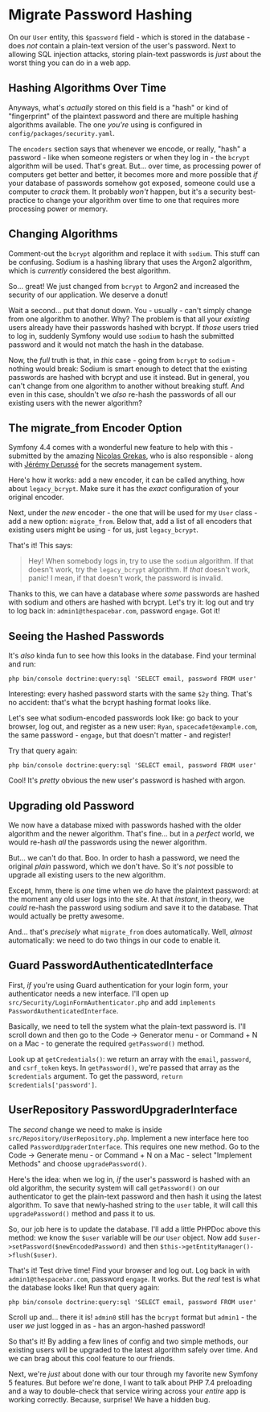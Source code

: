 # Migrate Password Hashing

On our `User` entity, this `$password` field - which is stored in the database -
does *not* contain a plain-text version of the user's password. Next to allowing
SQL injection attacks, storing plain-text passwords is *just* about the worst thing
you can do in a web app.

## Hashing Algorithms Over Time

Anyways, what's *actually* stored on this field is a "hash" or kind of "fingerprint"
of the plaintext password and there are multiple hashing algorithms available.
The one *you're* using is configured in `config/packages/security.yaml`.

The `encoders` section says that whenever we encode, or really, "hash" a password -
like when someone registers or when they log in - the `bcrypt` algorithm will be
used. That's great. But... over time, as processing power of computers get better
and better, it becomes more and more possible that *if* your database of passwords
somehow got exposed, someone could use a computer to *crack* them. It probably
*won't* happen, but it's a security best-practice to change your algorithm over
time to one that requires more processing power or memory.

## Changing Algorithms

Comment-out the `bcrypt` algorithm and replace it with `sodium`. This stuff can
be confusing. Sodium is a hashing library that uses the Argon2 algorithm, which
is *currently* considered the best algorithm.

So... great! We just changed from `bcrypt` to Argon2 and increased the security
of our application. We deserve a donut!

Wait a second... put that donut down. You - usually - can't simply change from
one algorithm to another. Why? The problem is that all your *existing* users
already have their passwords hashed with bcrypt. If *those* users tried to log in,
suddenly Symfony would use `sodium` to hash the submitted password and it would
not match the hash in the database.

Now, the *full* truth is that, in *this* case - going from `bcrypt` to `sodium` -
nothing would break: Sodium is smart enough to detect that the existing passwords
are hashed with bcrypt and use it instead. But in general, you can't change from
one algorithm to another without breaking stuff. And even in this case, shouldn't
we *also* re-hash the passwords of all our existing users with the newer algorithm?

## The migrate_from Encoder Option

Symfony 4.4 comes with a wonderful new feature to help with this - submitted by
the amazing [Nicolas Grekas](https://github.com/nicolas-grekas), who is also
responsible - along with [Jérémy Derussé](https://github.com/jderusse)
for the secrets management system.

Here's how it works: add a new encoder, it can be called anything, how about
`legacy_bcrypt`. Make sure it has the *exact* configuration of your original
encoder.

Next, under the *new* encoder - the one that will be used for my `User` class -
add a new option: `migrate_from`. Below that, add a list of all encoders that
existing users might be using - for us, just `legacy_bcrypt`.

That's it! This says:

> Hey! When somebody logs in, try to use the `sodium` algorithm. If that doesn't
> work, try the `legacy_bcrypt` algorithm. If *that* doesn't work, panic! I mean,
> if that doesn't work, the password is invalid.

Thanks to this, we can have a database where *some* passwords are hashed with
sodium and others are hashed with bcrypt. Let's try it: log out and try to log
back in: `admin1@thespacebar.com`, password `engage`. Got it!

## Seeing the Hashed Passwords

It's *also* kinda fun to see how this looks in the database. Find your terminal
and run:

```terminal
php bin/console doctrine:query:sql 'SELECT email, password FROM user'
```

Interesting: every hashed password starts with the same `$2y` thing. That's no
accident: that's what the bcrypt hashing format looks like.

Let's see what sodium-encoded passwords look like: go back to your browser, log
out, and register as a new user: `Ryan`, `spacecadet@example.com`, the same
password - `engage`, but that doesn't matter - and register!

Try that query again:

```terminal-silent
php bin/console doctrine:query:sql 'SELECT email, password FROM user'
```

Cool! It's *pretty* obvious the new user's password is hashed with argon.

## Upgrading old Password

We now have a database mixed with passwords hashed with the older algorithm and
the newer algorithm. That's fine... but in a *perfect* world, we would re-hash
*all* the passwords using the newer algorithm.

But... we can't do that. Boo. In order to hash a password, we need the original
*plain* password, which we don't have. So it's *not* possible to upgrade all
existing users to the new algorithm.

Except, hmm, there is *one* time when we *do* have the plaintext password: at
the moment any old user logs into the site. At that *instant*, in theory, we
*could* re-hash the password using sodium and save it to the database. That
would actually be pretty awesome.

And... that's *precisely* what  `migrate_from` does automatically. Well, *almost*
automatically: we need to do two things in our code to enable it.

## Guard PasswordAuthenticatedInterface

First, *if* you're using Guard authentication for your login form, your
authenticator needs a new interface. I'll open up
`src/Security/LoginFormAuthenticator.php` and add
`implements PasswordAuthenticatedInterface`.

Basically, we need to tell the system what the plain-text password is. I'll scroll
down and then go to the Code -> Generator menu - or Command + N on a Mac - to
generate the required `getPassword()` method.

Look up at `getCredentials()`: we return an array with the `email`, `password`,
and `csrf_token` keys. In `getPassword()`, we're passed that array as the
`$credentials` argument. To get the password, `return $credentials['password']`.

## UserRepository PasswordUpgraderInterface

The *second* change we need to make is inside `src/Repository/UserRepository.php`.
Implement a new interface here too called `PasswordUpgraderInterface`. This
requires one new method. Go to the Code -> Generate menu - or Command + N on a Mac -
select "Implement Methods" and choose `upgradePassword()`.

Here's the idea: when we log in, *if* the user's password is hashed with an old
algorithm, the security system will call `getPassword()` on our authenticator
to get the plain-text password and then hash it using the latest algorithm.
To save that newly-hashed string to the `user` table, it will call this
`upgradePassword()` method and pass it to us.

So, our job here is to update the database. I'll add a little PHPDoc above this
method: we know the `$user` variable will be *our* `User` object. Now add
`$user->setPassword($newEncodedPassword)` and then
`$this->getEntityManager()->flush($user)`.

That's it! Test drive time! Find your browser and log out. Log back in with
`admin1@thespacebar.com`, password `engage`. It works. But the *real* test is what
the database looks like! Run that query again:

```terminal-silent
php bin/console doctrine:query:sql 'SELECT email, password FROM user'
```

Scroll up and... there it is! `admin0` still has the `bcrypt` format but `admin1` -
the user *we* just logged in as - has an argon-hashed password!

So that's it! By adding a few lines of config and two simple methods, our existing
users will be upgraded to the latest algorithm safely over time. And we can brag
about this cool feature to our friends.

Next, we're *just* about done with our tour through my favorite new Symfony 5
features. But before we're done, I want to talk about PHP 7.4 preloading and
a way to double-check that service wiring across your *entire* app is working
correctly. Because, surprise! We have a hidden bug.
